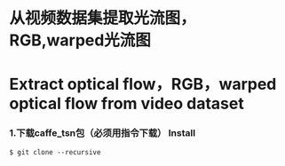 从视频数据集提取光流图，RGB,warped光流图 
=
Extract optical flow，RGB，warped optical flow from video dataset
=

### 1.下载caffe_tsn包（必须用指令下载） Install


    $ git clone --recursive 
